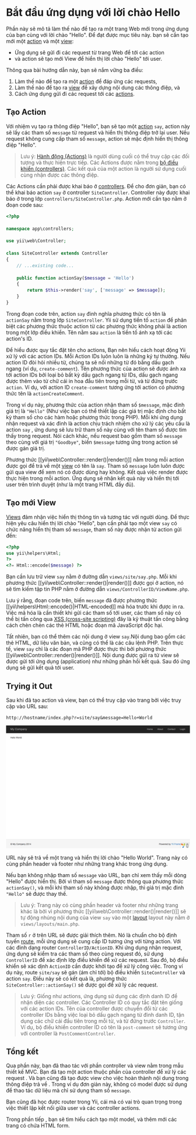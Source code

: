 Bắt đầu ứng dụng với lời chào Hello
============

Phần này sẽ mô tả làm thế nào để tạo ra một trang Web mới trong ứng dụng của bạn cùng với lời chào "Hello".
Để đạt được mục tiêu này. bạn sẽ cần tạo mới một [action](structure-controllers.md#creating-actions) và
một [view](structure-views.md):

* Ứng dụng sẽ gửi đi các request từ trang Web để tới các action
* và action sẽ tạo mới View để hiển thị lời chào "Hello" tới user.

Thông qua bài hướng dẫn này, bạn sẽ nắm vững ba điều:

1. Làm thế nào để tạo ra một [action](structure-controllers.md) để đáp ứng các requests,
2. Làm thế nào để tạo ra [view](structure-views.md) để xây dựng nội dung các thông điệp, và
3. Cách ứng dụng gửi đi các request tới các [actions](structure-controllers.md#creating-actions).


Tạo Action <span id="creating-action"></span>
------------------

Với nhiệm vụ tạo ra thông điệp "Hello", bạn sẽ tạo một  [action](structure-controllers.md#creating-actions) `say`, action này 
sẽ lấy các tham số `message` từ request và hiển thị thông điệp trở lại user. Nếu request không cung cấp tham số `message`, 
action sẽ mặc định hiển thị thông điệp  "Hello".

> Lưu ý: [Hành động (Actions)](structure-controllers.md#creating-actions) là người dùng cuối có thể truy cập các đối tượng và thực hiện trực tiếp.
 Các Actions được nằm trong [bộ điều khiển (controllers)](structure-controllers.md).
 Các kết quả của một action là người sử dụng cuối cùng nhận được các thông điệp.

Các Actions cần phải được khai báo ở [controllers](structure-controllers.md). Để cho đơn giản, bạn có thể khai báo
action  `say` ở controller `SiteController`. Controller này được khai báo ở trong 
lớp `controllers/SiteController.php`. Action mới cần tạo nằm ở đoạn code sau:

```php
<?php

namespace app\controllers;

use yii\web\Controller;

class SiteController extends Controller
{
    // ...existing code...

    public function actionSay($message = 'Hello')
    {
        return $this->render('say', ['message' => $message]);
    }
}
```

Trong đoạn code trên,  action `say` đinh nghĩa phương thức có tên là `actionSay` nằm trong lớp `SiteController`.
Yii sử dụng tiền tố `action` để phân biệt các phương thức thuộc action từ các phương thức không phải là action trong một lớp điều khiển.
Tên nằm sau `action` là tiền tố ánh xạ tới các action's ID.

Để hiểu được quy tắc đặt tên cho actions, Bạn nên hiểu cách hoạt động Yii xử lý với các action IDs. Mỗi Action IDs luôn luôn là những ký tự 
thường. Nếu action ID đòi hỏi nhiều từ, chúng ta sẽ nối những từ đó bằng dấu gạch ngang (ví dụ, `create-comment`). Tên phương thức của action 
sẽ được ánh xa tới action IDs bởi loại bỏ bất kỳ dấu gạch ngang từ IDs, dấu gạch ngang được thêm vào từ chữ cái in hoa đầu tiên trong mỗi từ, và từ đứng trước `action`. Ví dụ,
với action ID `create-comment` tương ứng tới action có phương thức tên là `actionCreateComment`.

Trong ví dụ này, phương thức của action nhận tham số `$message`, mặc đinh giá trị là `"Hello"` (Như việc bạn có thể thiết
lập các giá trị mặc định cho bất kỳ tham số cho các hàm hoặc phương thức trong PHP). Mỗi khi ứng dụng
nhận request và xác đinh là action chịu trách nhiệm cho xử lý các yêu cầu là action `say` , ứng dung
sẽ lưu trữ tham số này cùng với tên tham số được tìm thấy trong request. Nói cách khác, nếu request bao gồm
tham số `message` theo cùng với giá trị `"Goodbye"`, biến `$message` tương ứng trong action sẽ được gán giá trị.

Phương thức [[yii\web\Controller::render()|render()]] nằm trong mỗi action được gọi để trả về một [view](structure-views.md)
có tên là `say`. Tham số `message` luôn luôn được gửi qua view để xem nó có được dùng hay không. Kết quả việc render được
thực hiện trong mỗi action. Ứng dụng sẽ nhận kết quả này và hiển thị tới user trên trình duyệt (như là một trang HTML đầy đủ). 


Tạo mới View <span id="creating-view"></span>
---------------

[Views](structure-views.md) đảm nhận việc hiển thị thông tin và tương tác với người dùng. Để thực hiện yêu câu hiển thị
lời chào "Hello", bạn cần phải tạo một view `say` có chức năng hiển thị tham số `message`, tham số này được nhận từ action gửi đến:

```php
<?php
use yii\helpers\Html;
?>
<?= Html::encode($message) ?>
```

Bạn cần lưu trữ view `say` nằm ở đường dẫn `views/site/say.php`. Mỗi khi phương thức [[yii\web\Controller::render()|render()]]
được gọi ở action, nó sẽ tìm kiếm tập tin PHP nằm ở đường dẫn `views/ControllerID/ViewName.php`.

Lưu ý rằng, đoạn code trên, biến `message` đã được phương thức [[yii\helpers\Html::encode()|HTML-encoded]]
mã hóa trước khi được in ra. Việc mã hóa là cần thiết khi gửi các tham số tới user, các tham số này có thể bị tấn công qua
[XSS (cross-site scripting)](http://en.wikipedia.org/wiki/Cross-site_scripting) đây là kỹ thuật tấn công bằng cách chèn chèn các 
thẻ HTML hoặc đoạn mã JavaScript độc hại.

Tất nhiên, bạn có thể thêm các nội dung ở view `say`.Nội dung bao gồm các thẻ HTML, dữ liệu văn bản, và cũng có thể là các câu lệnh PHP.
Trên thực tế, view `say` chỉ là các đoạn mã PHP được thực thi bởi phương thức [[yii\web\Controller::render()|render()]].
Nội dung được gửi ra từ view sẽ được gửi tới ứng dụng (application) như những phản hồi kết quả. 
Sau đó ứng dụng sẽ gửi kết quả tới user.


Trying it Out <span id="trying-it-out"></span>
-------------

Sau khi đã tạo action và view, bạn có thể truy cập vào trang bởi việc truy cập vào URL sau:

```
http://hostname/index.php?r=site/say&message=Hello+World
```

![Hello World](images/start-hello-world.png)

URL này sẽ trả về một trang và hiển thị lời chào "Hello World". Trang này có cùng phần header và footer như những trang khác trong ứng dụng. 

Nếu bạn không nhập tham số `message` vào URL, bạn chỉ xem thấy mỗi dòng "Hello" được hiển thị. Bởi vì tham số `message` được thông qua phương thức `actionSay()`, và mỗi khi tham số này không được nhập,
thì giá trị mặc đinh `"Hello"` sẽ được thay thế.

> Lưu ý: Trang này có cùng phần header và footer như những trang khác là bởi vì phương thức [[yii\web\Controller::render()|render()]]
  sẽ tự động nhúng nội dung của view `say` vào một [layout](structure-views.md#layouts) layout này nằm ở `views/layouts/main.php`.

Tham số `r` ở trên URL sẽ được giải thích thêm. Nó là chuẩn cho bộ định tuyến [route](runtime-routing.md), mỗi ứng dụng sẽ cung cấp ID
tương ứng với từng action. Với các đinh dạng router `ControllerID/ActionID`. Khi ứng dụng nhận request, ứng dụng sẽ kiểm tra các tham số 
theo cùng request đó, sử dụng `ControllerID` để xác định lớp điều khiển để xử các request. Sau đó, bộ điều khiển sẽ
xác dịnh `ActionID` cần được khởi tạo để xử lý công việc. Trong ví dụ này, route `site/say`
sẽ gán (ám chỉ tới) bộ điều khiển `SiteController` và action `say`. Điều này sẽ có kết quả là, phương thức `SiteController::actionSay()` sẽ được gọi để xử lý các request.

> Lưu ý: Giống như actions, ứng dụng sử dụng các định danh ID để nhận diện các controller. Các Controller ID
  có quy tắc đặt tên giống với các action IDs. Tên của controller được chuyển đổi từ các controller IDs 
  bằng việc loại bỏ dấu gạch ngang từ đinh danh ID, tận dụng các chữ cái đầu tiên trong mỗi từ,
  và từ đứng trước `Controller`. Ví dụ, bộ điều khiển controller ID có tên là `post-comment` sẽ tương ứng
  với controller là `PostCommentController`.


Tổng kết <span id="summary"></span>
-------

Qua phần này, bạn đã thao tác với phần controller và view nằm trong mẫu thiết kế MVC.
Bạn đã tạo một action thuộc phần của controller để xử lý các request . Và bạn cũng đã tạo được view cho việc 
hoàn thành nội dung trong thông điệp trả về . Trong ví dụ đơn giản này, không có model được sử dụng để thao tác dữ liệu mà chỉ sử dụng tham số `message`.

Bạn cũng đã học được router trong Yii, cái mà có vai trò quan trọng trong việc thiết lập kết nối giữa user và các controller actions.

Trong phần tiếp , bạn sẽ tìm hiểu cách tạo một model, và thêm mới các trang có chứa HTML form.
